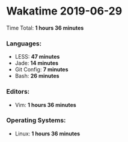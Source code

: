 # Wakatime 2019-06-29

Time Total: **1 hours 36 minutes**

### Languages:
- LESS: **47 minutes** 
- Jade: **14 minutes** 
- Git Config: **7 minutes** 
- Bash: **26 minutes** 

### Editors:
- Vim: **1 hours 36 minutes** 

### Operating Systems:
- Linux: **1 hours 36 minutes** 

